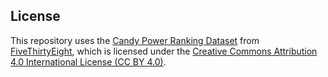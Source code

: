 ## License

This repository uses the [Candy Power Ranking Dataset](https://github.com/fivethirtyeight/data/tree/master/candy-power-ranking) from [FiveThirtyEight](https://github.com/fivethirtyeight), which is licensed under the [Creative Commons Attribution 4.0 International License (CC BY 4.0)](https://creativecommons.org/licenses/by/4.0/).
